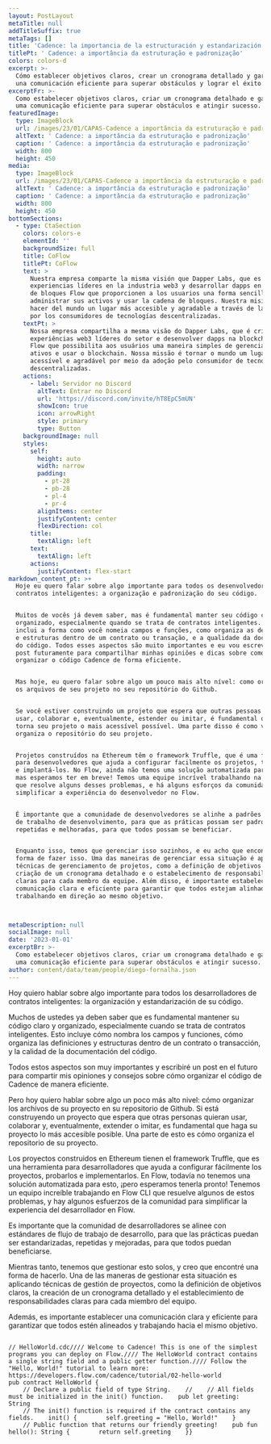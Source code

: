 ```yaml
---
layout: PostLayout
metaTitle: null
addTitleSuffix: true
metaTags: []
title: 'Cadence: la importancia de la estructuración y estandarización'
titlePt: ' Cadence: a importância da estruturação e padronização'
colors: colors-d
excerpt: >-
  Cómo establecer objetivos claros, crear un cronograma detallado y garantizar
  una comunicación eficiente para superar obstáculos y lograr el éxito.
excerptFr: >-
  Como estabelecer objetivos claros, criar um cronograma detalhado e garantir
  uma comunicação eficiente para superar obstáculos e atingir sucesso.
featuredImage:
  type: ImageBlock
  url: /images/23/01/CAPAS-Cadence a importância da estruturação e padronização.png
  altText: ' Cadence: a importância da estruturação e padronização'
  caption: ' Cadence: a importância da estruturação e padronização'
  width: 800
  height: 450
media:
  type: ImageBlock
  url: /images/23/01/CAPAS-Cadence a importância da estruturação e padronização.png
  altText: ' Cadence: a importância da estruturação e padronização'
  caption: ' Cadence: a importância da estruturação e padronização'
  width: 800
  height: 450
bottomSections:
  - type: CtaSection
    colors: colors-e
    elementId: ''
    backgroundSize: full
    title: CoFlow
    titlePt: CoFlow
    text: >
      Nuestra empresa comparte la misma visión que Dapper Labs, que es crear
      experiencias líderes en la industria web3 y desarrollar dapps en la cadena
      de bloques Flow que proporcionen a los usuarios una forma sencilla de
      administrar sus activos y usar la cadena de bloques. Nuestra misión es
      hacer del mundo un lugar más accesible y agradable a través de la adopción
      por los consumidores de tecnologías descentralizadas.
    textPt: >
      Nossa empresa compartilha a mesma visão do Dapper Labs, que é criar
      experiências web3 líderes do setor e desenvolver dapps na blockchain da
      Flow que possibilita aos usuários uma maneira simples de gerenciar seus
      ativos e usar o blockchain. Nossa missão é tornar o mundo um lugar mais
      acessível e agradável por meio da adoção pelo consumidor de tecnologias
      descentralizadas.
    actions:
      - label: Servidor no Discord
        altText: Entrar no Discord
        url: 'https://discord.com/invite/hT8EpC5mUN'
        showIcon: true
        icon: arrowRight
        style: primary
        type: Button
    backgroundImage: null
    styles:
      self:
        height: auto
        width: narrow
        padding:
          - pt-28
          - pb-28
          - pl-4
          - pr-4
        alignItems: center
        justifyContent: center
        flexDirection: col
      title:
        textAlign: left
      text:
        textAlign: left
      actions:
        justifyContent: flex-start
markdown_content_pt: >+
  Hoje eu quero falar sobre algo importante para todos os desenvolvedores de
  contratos inteligentes: a organização e padronização do seu código.


  Muitos de vocês já devem saber, mas é fundamental manter seu código claro e
  organizado, especialmente quando se trata de contratos inteligentes. Isso
  inclui a forma como você nomeia campos e funções, como organiza as definições
  e estruturas dentro de um contrato ou transação, e a qualidade da documentação
  do código. Todos esses aspectos são muito importantes e eu vou escrever um
  post futuramente para compartilhar minhas opiniões e dicas sobre como
  organizar o código Cadence de forma eficiente.


  Mas hoje, eu quero falar sobre algo um pouco mais alto nível: como organizar
  os arquivos de seu projeto no seu repositório do Github.


  Se você estiver construindo um projeto que espera que outras pessoas queiram
  usar, colaborar e, eventualmente, estender ou imitar, é fundamental que você
  torna seu projeto o mais acessível possível. Uma parte disso é como você
  organiza o repositório do seu projeto.


  Projetos construídos na Ethereum têm o framework Truffle, que é uma ferramenta
  para desenvolvedores que ajuda a configurar facilmente os projetos, testá-los
  e implantá-los. No Flow, ainda não temos uma solução automatizada para isso,
  mas esperamos ter em breve! Temos uma equipe incrível trabalhando na Flow CLI
  que resolve alguns desses problemas, e há alguns esforços da comunidade para
  simplificar a experiência do desenvolvedor no Flow.


  É importante que a comunidade de desenvolvedores se alinhe a padrões de fluxo
  de trabalho de desenvolvimento, para que as práticas possam ser padronizadas,
  repetidas e melhoradas, para que todos possam se beneficiar.


  Enquanto isso, temos que gerenciar isso sozinhos, e eu acho que encontrei uma
  forma de fazer isso. Uma das maneiras de gerenciar essa situação é aplicando
  técnicas de gerenciamento de projetos, como a definição de objetivos claros, a
  criação de um cronograma detalhado e o estabelecimento de responsabilidades
  claras para cada membro da equipe. Além disso, é importante estabelecer uma
  comunicação clara e eficiente para garantir que todos estejam alinhados e
  trabalhando em direção ao mesmo objetivo.



metaDescription: null
socialImage: null
date: '2023-01-01'
excerptBr: >-
  Como estabelecer objetivos claros, criar um cronograma detalhado e garantir
  uma comunicação eficiente para superar obstáculos e atingir sucesso.
author: content/data/team/people/diego-fornalha.json
---
```

Hoy quiero hablar sobre algo importante para todos los desarrolladores de contratos inteligentes: la organización y estandarización de su código.

Muchos de ustedes ya deben saber que es fundamental mantener su código claro y organizado, especialmente cuando se trata de contratos inteligentes. Esto incluye cómo nombra los campos y funciones, cómo organiza las definiciones y estructuras dentro de un contrato o transacción, y la calidad de la documentación del código.

Todos estos aspectos son muy importantes y escribiré un post en el futuro para compartir mis opiniones y consejos sobre cómo organizar el código de Cadence de manera eficiente.

Pero hoy quiero hablar sobre algo un poco más alto nivel: cómo organizar los archivos de su proyecto en su repositorio de Github.
Si está construyendo un proyecto que espera que otras personas quieran usar, colaborar y, eventualmente, extender o imitar, es fundamental que haga su proyecto lo más accesible posible. Una parte de esto es cómo organiza el repositorio de su proyecto.

Los proyectos construidos en Ethereum tienen el framework Truffle, que es una herramienta para desarrolladores que ayuda a configurar fácilmente los proyectos, probarlos e implementarlos. En Flow, todavía no tenemos una solución automatizada para esto, ¡pero esperamos tenerla pronto! Tenemos un equipo increíble trabajando en Flow CLI que resuelve algunos de estos problemas, y hay algunos esfuerzos de la comunidad para simplificar la experiencia del desarrollador en Flow.

Es importante que la comunidad de desarrolladores se alinee con estándares de flujo de trabajo de desarrollo, para que las prácticas puedan ser estandarizadas, repetidas y mejoradas, para que todos puedan beneficiarse.

Mientras tanto, tenemos que gestionar esto solos, y creo que encontré una forma de hacerlo. Una de las maneras de gestionar esta situación es aplicando técnicas de gestión de proyectos, como la definición de objetivos claros, la creación de un cronograma detallado y el establecimiento de responsabilidades claras para cada miembro del equipo.

Además, es importante establecer una comunicación clara y eficiente para garantizar que todos estén alineados y trabajando hacia el mismo objetivo.



```

// HelloWorld.cdc//// Welcome to Cadence! This is one of the simplest programs you can deploy on Flow.//// The HelloWorld contract contains a single string field and a public getter function.//// Follow the "Hello, World!" tutorial to learn more: https://developers.flow.com/cadence/tutorial/02-hello-world
pub contract HelloWorld {
    // Declare a public field of type String.    //    // All fields must be initialized in the init() function.    pub let greeting: String
    // The init() function is required if the contract contains any fields.    init() {        self.greeting = "Hello, World!"    }
    // Public function that returns our friendly greeting!    pub fun hello(): String {        return self.greeting    }}



```

